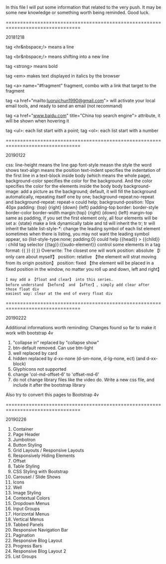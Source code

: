 In this file I will put some information that related to the very push. It may
be some new knowledge or something worth being reminded. Good luck.

================================================================================

20181218

tag &lt;hr&nbspace;/&gt; means a line

tag &lt;br&nbspace;/&gt; means shifting into a new line

tag &lt;strong&gt; means bold

tag &lt;em&gt; makes text displayed in italics by the browser

tag &lt;a&gt; name="#fragment" fragment, combo with a link that target to the fragment

tag &lt;a href="mailto:luoruichun1990@gmail.com"&gt; will activate your local email
tools, and ready to send an email (not recommand)

tag &lt;a href="www.baidu.com" title="China top search engine"&gt; attribute, it will
be shown when hovering it

tag &lt;ul&gt;: each list start with a point; 
tag &lt;ol&gt;: each list start with a number

================================================================================

20190122

css: line-height means the line gap
	font-style measn the style the word shows
	text-align means the position
	text-indent specifies the indentation of the first line in a text-block
	inside body (which means the whole page), background-color specifies the color for the
	background. And the color specifies the color for the elements inside the body
	body background-image: add a picture as the background; default, it will fill the 
	background automatically, repeating itself one by one; background-repeat:no-repeat
	and background-repeat: repeat-x could help; background-position: 10px 40px
	padding: {top} {right} {down} {left}
	padding-top
	border: border-style     border-color     border-width
	margin:{top} {right} {down} {left}
	margin-top
	same as padding, if you set the first element only, all four elements will be set
	a: {state}  make a link dynamically
	table and td will inherit the tr; tr will inherit the table
	list-style-*: change the leading symbol of each list element
	sometimes when there is listing, you may not want the leading symbol appear, so
	{list-style-type:none; padding:0} could help
	{{head}} > {{child}} : child tag selector
	{{tag}}:{{sudo-element}} control some elements in a tag
	format: {{ <link rel="stylesheet" href="reference.css"> }}
	{{ <script type="text/javascript" src="reference.js"></script> }}
	Overwrite: The closest one will work
	position: absolute		【I only care about myself】
	position: relative		【the element will strat moving from its origin position】
	position: fixed			【the element will be placed in a fixed position in the window, no matter you roll up and down, left and right】
	
	I may add a 【float and clear】 into this series.
	before understand 【before】 and 【after】, simply add clear after those float div
	easiest way: clear at the end of every float div
	
================================================================================

20190222

Additional informations worth reminding:
Changes found so far to make it work with bootstrap 4v
1. "collapse in" replaced by "collapse show"
2. btn-default removed. Can use btn-light
3. well replaced by card
4. hidden replaced by d-xx-none (d-sm-none, d-lg-none, ect) (and d-xx-block)
5. Glyphicons not supported
6. change 'col-md-offset-6' to 'offset-md-6'
7. do not change library files like the video do. Write a new css file, and include it after the bootstrap library

Also try to convert this pages to Bootstrap 4v

================================================================================

20190226

1. Container
2. Page Header
3. Jumbotron
4. Button Styling
5. Grid Layouts / Responsive Layouts
6. Responsively Hiding Elements 
7. Offset
8. Table Styling
9. CSS Styling with Bootstrap 
10. Carousel / Slide Shows
11. Icons
12. Well
13. Image Styling
14. Contextual Colors
15. Dropdown Menus
16. Input Groups
17. Horizontal Menus
18. Vertical Menus
19. Tabbed Panels
20. Responsive Navigation Bar
21. Pagination
22. Responsive Blog Layout
23. Progress Bars
24. Responsive Blog Layout 2
25. List Groups
	